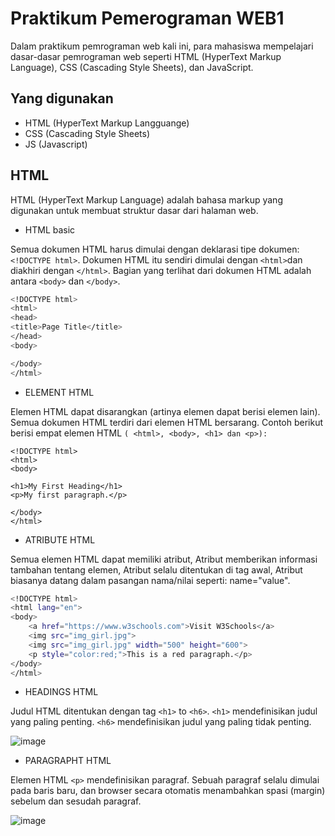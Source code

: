 # Praktikum Pemerograman WEB1
Dalam praktikum pemrograman web kali ini, para mahasiswa mempelajari dasar-dasar pemrograman web seperti HTML (HyperText Markup Language), CSS (Cascading Style Sheets), dan JavaScript. 

## Yang digunakan
- HTML (HyperText Markup Langguange)
- CSS  (Cascading Style Sheets)
- JS (Javascript)

## HTML
HTML (HyperText Markup Language) adalah bahasa markup yang digunakan untuk membuat struktur dasar dari halaman web.
- HTML basic
  
Semua dokumen HTML harus dimulai dengan deklarasi tipe dokumen: `<!DOCTYPE html>`.
Dokumen HTML itu sendiri dimulai dengan `<html>`dan diakhiri dengan `</html>`.
Bagian yang terlihat dari dokumen HTML adalah antara `<body>` dan `</body>`.
``` sh
<!DOCTYPE html>
<html>
<head>
<title>Page Title</title>
</head>
<body>

</body>
</html>
```
- ELEMENT HTML

Elemen HTML dapat disarangkan (artinya elemen dapat berisi elemen lain).
Semua dokumen HTML terdiri dari elemen HTML bersarang.
Contoh berikut berisi empat elemen HTML `( <html>, <body>, <h1> dan <p>):`

```SH
<!DOCTYPE html>
<html>
<body>

<h1>My First Heading</h1>
<p>My first paragraph.</p>

</body>
</html>
```
- ATRIBUTE HTML

Semua elemen HTML dapat memiliki atribut,
Atribut memberikan informasi tambahan tentang elemen,
Atribut selalu ditentukan di tag awal,
Atribut biasanya datang dalam pasangan nama/nilai seperti: name="value".
``` sh
<!DOCTYPE html>
<html lang="en">
<body>
    <a href="https://www.w3schools.com">Visit W3Schools</a>
    <img src="img_girl.jpg">
    <img src="img_girl.jpg" width="500" height="600">
    <p style="color:red;">This is a red paragraph.</p>
</body>
</html>
```
- HEADINGS HTML

Judul HTML ditentukan dengan tag `<h1>` to `<h6>`.
`<h1>` mendefinisikan judul yang paling penting. `<h6>` mendefinisikan judul yang paling tidak penting.

![image](https://github.com/rifai346/Praktikum-PWEB1/assets/151704215/1aee05fd-b0a8-4561-b1bb-0d7d0654fb13)

- PARAGRAPHT HTML

Elemen HTML `<p>` mendefinisikan paragraf.
Sebuah paragraf selalu dimulai pada baris baru, dan browser secara otomatis menambahkan spasi (margin) sebelum dan sesudah paragraf.

![image](https://github.com/rifai346/Praktikum-PWEB1/assets/151704215/87473d40-82aa-441a-8b2d-94e05a489e17)





